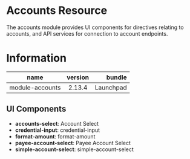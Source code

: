 # Accounts Resource
The accounts module provides UI components for directives relating to accounts, and API services
for connection to account endpoints.

# Information
|  name |  version |  bundle | 
|--|:--:|--:|
|  module-accounts |  2.13.4 |  Launchpad | 

## UI Components

- **accounts-select**: Account Select
- **credential-input**: credential-input
- **format-amount**: format-amount
- **payee-account-select**: Payee Account Select
- **simple-account-select**: simple-account-select

